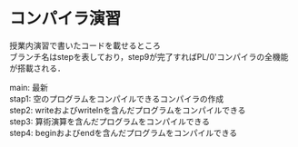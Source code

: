 # コンパイラ演習
授業内演習で書いたコードを載せるところ<br>
ブランチ名はstepを表しており，step9が完了すればPL/0'コンパイラの全機能が搭載される．

main: 最新<br>
stap1: 空のプログラムをコンパイルできるコンパイラの作成<br>
step2: writeおよびwritelnを含んだプログラムをコンパイルできる<br>
step3: 算術演算を含んだプログラムをコンパイルできる<br>
step4: beginおよびendを含んだプログラムをコンパイルできる<br>